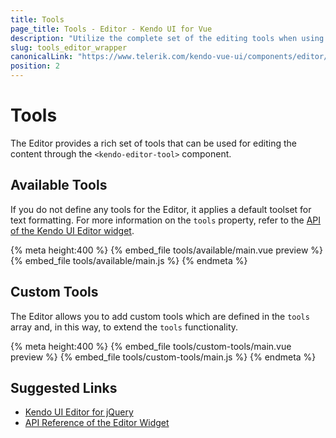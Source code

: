 ```yaml
---
title: Tools
page_title: Tools - Editor - Kendo UI for Vue
description: "Utilize the complete set of the editing tools when using the Kendo UI Editor wrapper component for Vue."
slug: tools_editor_wrapper
canonicalLink: "https://www.telerik.com/kendo-vue-ui/components/editor/tools/"
position: 2
---
```


<div><WrapperBanner link="/kendo-vue-ui/components/editor/tools/"></WrapperBanner></div>    

# Tools

The Editor provides a rich set of tools that can be used for editing the content through the `<kendo-editor-tool>` component.

## Available Tools

If you do not define any tools for the Editor, it applies a default toolset for text formatting. For more information on the `tools` property, refer to the [API of the Kendo UI Editor widget](https://docs.telerik.com/kendo-ui/api/javascript/ui/editor#configuration-tools).

{% meta height:400 %}
{% embed_file tools/available/main.vue preview %}
{% embed_file tools/available/main.js %}
{% endmeta %}

## Custom Tools

The Editor allows you to add custom tools which are defined in the `tools` array and, in this way, to extend the `tools` functionality.

{% meta height:400 %}
{% embed_file tools/custom-tools/main.vue preview %}
{% embed_file tools/custom-tools/main.js %}
{% endmeta %}

## Suggested Links

* [Kendo UI Editor for jQuery](https://docs.telerik.com/kendo-ui/controls/editors/editor/overview)
* [API Reference of the Editor Widget](https://docs.telerik.com/kendo-ui/api/javascript/ui/editor)
